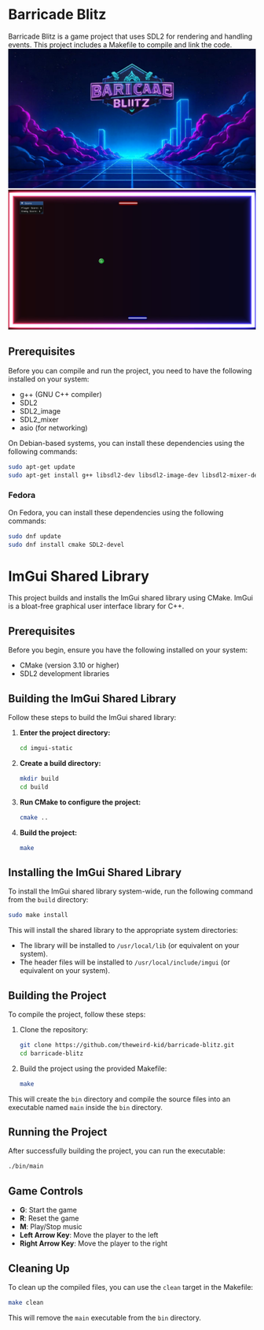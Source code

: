 # Barricade Blitz

Barricade Blitz is a game project that uses SDL2 for rendering and handling events. This project includes a Makefile to compile and link the code.
![Game Screenshot 1](images/menu.png)
![Game Screenshot 2](images/game.png)

## Prerequisites

Before you can compile and run the project, you need to have the following installed on your system:

- g++ (GNU C++ compiler)
- SDL2
- SDL2_image
- SDL2_mixer
- asio (for networking)

On Debian-based systems, you can install these dependencies using the following commands:

```sh
sudo apt-get update
sudo apt-get install g++ libsdl2-dev libsdl2-image-dev libsdl2-mixer-dev libasio-dev
```
### Fedora

On Fedora, you can install these dependencies using the following commands:

```sh
sudo dnf update
sudo dnf install cmake SDL2-devel
```
# ImGui Shared Library

This project builds and installs the ImGui shared library using CMake. ImGui is a bloat-free graphical user interface library for C++.

## Prerequisites

Before you begin, ensure you have the following installed on your system:

- CMake (version 3.10 or higher)
- SDL2 development libraries

## Building the ImGui Shared Library

Follow these steps to build the ImGui shared library:

1. **Enter the project directory:**

   ```sh
   cd imgui-static
   ```

2. **Create a build directory:**

   ```sh
   mkdir build
   cd build
   ```

3. **Run CMake to configure the project:**

   ```sh
   cmake ..
   ```

4. **Build the project:**

   ```sh
   make
   ```

## Installing the ImGui Shared Library

To install the ImGui shared library system-wide, run the following command from the `build` directory:

```sh
sudo make install
```

This will install the shared library to the appropriate system directories:

- The library will be installed to `/usr/local/lib` (or equivalent on your system).
- The header files will be installed to `/usr/local/include/imgui` (or equivalent on your system).

## Building the Project

To compile the project, follow these steps:

1. Clone the repository:
    ```sh
    git clone https://github.com/theweird-kid/barricade-blitz.git
    cd barricade-blitz
    ```

2. Build the project using the provided Makefile:
    ```sh
    make
    ```

This will create the `bin` directory and compile the source files into an executable named `main` inside the `bin` directory.

## Running the Project

After successfully building the project, you can run the executable:

```sh
./bin/main
```
## Game Controls

- **G**: Start the game
- **R**: Reset the game
- **M**: Play/Stop music
- **Left Arrow Key**: Move the player to the left
- **Right Arrow Key**: Move the player to the right

## Cleaning Up

To clean up the compiled files, you can use the `clean` target in the Makefile:

```sh
make clean
```

This will remove the `main` executable from the `bin` directory.
